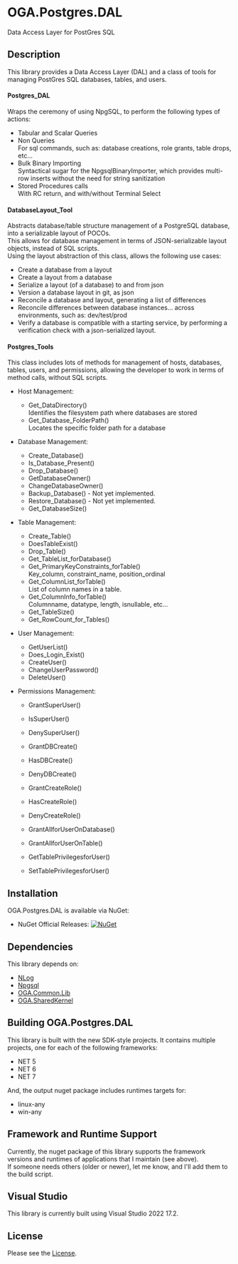 # OGA.Postgres.DAL
Data Access Layer for PostGres SQL

## Description
This library provides a Data Access Layer (DAL) and a class of tools for managing PostGres SQL databases, tables, and users.

#### Postgres_DAL
Wraps the ceremony of using NpgSQL, to perform the following types of actions:
- Tabular and Scalar Queries
- Non Queries\
   For sql commands, such as: database creations, role grants, table drops, etc...
- Bulk Binary Importing\
   Syntactical sugar for the NpgsqlBinaryImporter, which provides multi-row inserts without the need for string sanitization
- Stored Procedures calls\
   With RC return, and with/without Terminal Select

#### DatabaseLayout_Tool
Abstracts database/table structure management of a PostgreSQL database, into a serializable layout of POCOs.\
This allows for database management in terms of JSON-serializable layout objects, instead of SQL scripts.\
Using the layout abstraction of this class, allows the following use cases:
- Create a database from a layout
- Create a layout from a database
- Serialize a layout (of a database) to and from json
- Version a database layout in git, as json
- Reconcile a database and layout, generating a list of differences
- Reconcile differences between database instances... across environments, such as: dev/test/prod
- Verify a database is compatible with a starting service, by performing a verification check with a json-serialized layout.

#### Postgres_Tools
This class includes lots of methods for management of hosts, databases, tables, users, and permissions, allowing the developer to work in terms of method calls, without SQL scripts.
- Host Management:
   - Get_DataDirectory()\
     Identifies the filesystem path where databases are stored
   - Get_Database_FolderPath()\
     Locates the specific folder path for a database

- Database Management:
    - Create_Database()
    - Is_Database_Present()
    - Drop_Database()
    - GetDatabaseOwner()
    - ChangeDatabaseOwner()
    - Backup_Database() - Not yet implemented.
    - Restore_Database() - Not yet implemented.
    - Get_DatabaseSize()

- Table Management:
    - Create_Table()
    - DoesTableExist()
    - Drop_Table()
    - Get_TableList_forDatabase()
    - Get_PrimaryKeyConstraints_forTable()\
      Key_column, constraint_name, position_ordinal
    - Get_ColumnList_forTable()\
      List of column names in a table.
    - Get_ColumnInfo_forTable()\
      Columnname, datatype, length, isnullable, etc...
    - Get_TableSize()
    - Get_RowCount_for_Tables()

- User Management:
    - GetUserList()
    - Does_Login_Exist()
    - CreateUser()
    - ChangeUserPassword()
    - DeleteUser()

- Permissions Management:
    - GrantSuperUser()
    - IsSuperUser()
    - DenySuperUser()

    - GrantDBCreate()
    - HasDBCreate()
    - DenyDBCreate()

    - GrantCreateRole()
    - HasCreateRole()
    - DenyCreateRole()

    - GrantAllforUserOnDatabase()
    - GrantAllforUserOnTable()
    - GetTablePrivilegesforUser()
    - SetTablePrivilegesforUser()


## Installation
OGA.Postgres.DAL is available via NuGet:
* NuGet Official Releases: [![NuGet](https://img.shields.io/nuget/vpre/OGA.Postgres.DAL.svg?label=NuGet)](https://www.nuget.org/packages/OGA.Postgres.DAL)

## Dependencies
This library depends on:
* [NLog](https://github.com/NLog/NLog/)
* [Npgsql](https://www.nuget.org/packages/Npgsql)
* [OGA.Common.Lib](https://github.com/LeeWhite187/OGA.Common.Lib)
* [OGA.SharedKernel](https://github.com/LeeWhite187/OGA.SharedKernel)

## Building OGA.Postgres.DAL
This library is built with the new SDK-style projects.
It contains multiple projects, one for each of the following frameworks:
* NET 5
* NET 6
* NET 7

And, the output nuget package includes runtimes targets for:
* linux-any
* win-any

## Framework and Runtime Support
Currently, the nuget package of this library supports the framework versions and runtimes of applications that I maintain (see above).\
If someone needs others (older or newer), let me know, and I'll add them to the build script.

## Visual Studio
This library is currently built using Visual Studio 2022 17.2.

## License
Please see the [License](LICENSE).
